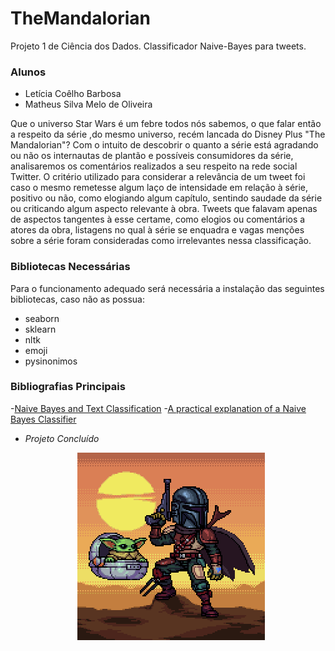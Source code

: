 # TheMandalorian
Projeto 1 de Ciência dos Dados. Classificador Naive-Bayes para tweets.

### Alunos
 - Letícia Coêlho Barbosa
 - Matheus Silva Melo de Oliveira

 Que o universo Star Wars é um febre todos nós sabemos, o que falar então a respeito da série ,do mesmo universo, recém lancada do Disney Plus "The Mandalorian"?
 Com o intuito de descobrir o quanto a série está agradando ou não os internautas de plantão e possíveis consumidores da série, analisaremos os comentários realizados a seu respeito na rede social Twitter.
 O critério utilizado para considerar a relevância de um tweet foi caso o mesmo remetesse algum laço de intensidade em relação à série, positivo ou não, como elogiando algum capítulo, sentindo saudade da série ou criticando algum aspecto relevante à obra. Tweets que falavam apenas de aspectos tangentes à esse certame, como elogios ou comentários a atores da obra, listagens no qual à série se enquadra e vagas menções sobre a série foram consideradas como irrelevantes nessa classificação.
 
### Bibliotecas Necessárias

 Para o funcionamento adequado será necessária a instalação das seguintes bibliotecas, caso não as possua:

 - seaborn 
 - sklearn
 - nltk
 - emoji
 - pysinonimos

### Bibliografias Principais
 -<a href="https://arxiv.org/pdf/1410.5329.pdf">Naive Bayes and Text Classification</a>
 -<a href="https://monkeylearn.com/blog/practical-explanation-naive-bayes-classifier/">A practical explanation of a Naive Bayes Classifier</a>

 - <em>Projeto Concluído</em>
 <center><img src="mandalorian_assets/mandalorian1.gif" width=300 style="float: center; margin: 0px 0px 10px 10px"></center>
